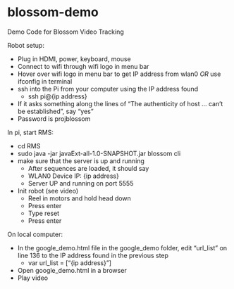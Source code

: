 # blossom-demo
Demo Code for Blossom Video Tracking

Robot setup:
- Plug in HDMI, power, keyboard, mouse
- Connect to wifi through wifi logo in menu bar
- Hover over wifi logo in menu bar to get IP address from wlan0 *OR* use ifconfig in terminal 
- ssh into the Pi from your computer using the IP address found
    - ssh pi@{ip address}
- If it asks something along the lines of “The authenticity of host … can’t be established”, say “yes”
- Password is projblossom

In pi, start RMS:
- cd RMS
- sudo java -jar javaExt-all-1.0-SNAPSHOT.jar blossom cli
- make sure that the server is up and running
    - After sequences are loaded, it should say 
    - WLAN0 Device IP: {ip address}
    - Server UP and running on port 5555
- Init robot (see video)
    - Reel in motors and hold head down 
    - Press enter
    - Type reset
    - Press enter

On local computer:
- In the google_demo.html file in the google_demo folder, edit “url_list” on line 136 to the IP address found in the previous step
    - var url_list = [“{ip address}”]
- Open google_demo.html in a browser
- Play video
